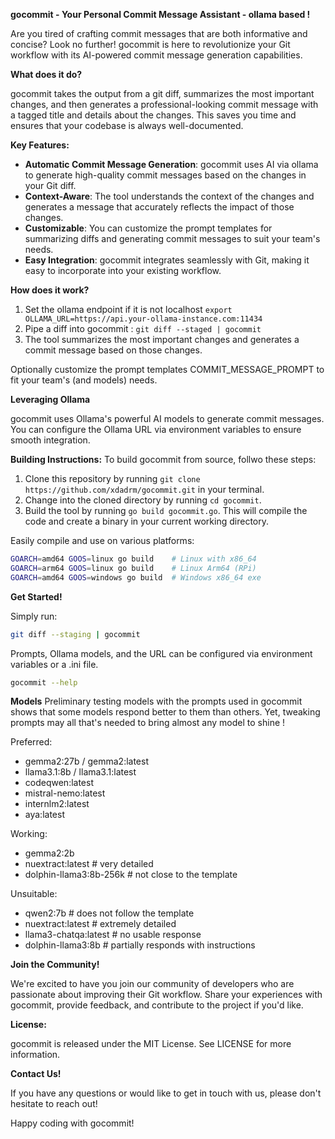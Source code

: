 **gocommit - Your Personal Commit Message Assistant - ollama based !**

Are you tired of crafting commit messages that are both informative and concise? Look no further! gocommit is here to revolutionize your Git workflow with its AI-powered commit message generation capabilities.

**What does it do?**

gocommit takes the output from a git diff, summarizes the most important changes, and then generates a professional-looking commit message with a tagged title and details about the changes. This saves you time and ensures that your codebase is always well-documented.

**Key Features:**

* **Automatic Commit Message Generation**: gocommit uses AI via ollama to generate high-quality commit messages based on the changes in your Git diff.
* **Context-Aware**: The tool understands the context of the changes and generates a message that accurately reflects the impact of those changes.
* **Customizable**: You can customize the prompt templates for summarizing diffs and generating commit messages to suit your team's needs.
* **Easy Integration**: gocommit integrates seamlessly with Git, making it easy to incorporate into your existing workflow.

**How does it work?**

1. Set the ollama endpoint if it is not localhost
   `export OLLAMA_URL=https://api.your-ollama-instance.com:11434`
2. Pipe a diff into gocommit : `git diff --staged | gocommit`
3. The tool summarizes the most important changes and generates a commit message based on those changes.

Optionally customize the prompt templates COMMIT_MESSAGE_PROMPT to fit your team's (and models) needs.

**Leveraging Ollama**

gocommit uses Ollama's powerful AI models to generate commit messages. You can configure the Ollama URL via environment variables to ensure smooth integration.

**Building Instructions:**
To build gocommit from source, follwo these steps:

1. Clone this repository by running `git clone https://github.com/xdadrm/gocommit.git` in your terminal.
2. Change into the cloned directory by running `cd gocommit`.
3. Build the tool by running `go build gocommit.go`. This will compile the code and create a binary in your current working directory.

Easily compile and use on various platforms:

```sh
GOARCH=amd64 GOOS=linux go build    # Linux with x86_64
GOARCH=arm64 GOOS=linux go build    # Linux Arm64 (RPi)
GOARCH=amd64 GOOS=windows go build  # Windows x86_64 exe
```

**Get Started!**

Simply run:

```sh
git diff --staging | gocommit
```

Prompts, Ollama models, and the URL can be configured via environment variables or a .ini file.

```sh
gocommit --help
```

**Models**
Preliminary testing models with the prompts used in gocommit shows that some models respond better to them than others. Yet, tweaking prompts may all that's needed to bring almost any model to shine !

Preferred:
- gemma2:27b / gemma2:latest
- llama3.1:8b / llama3.1:latest 
- codeqwen:latest
- mistral-nemo:latest
- internlm2:latest
- aya:latest

Working:
- gemma2:2b
- nuextract:latest        # very detailed
- dolphin-llama3:8b-256k  # not close to the template

Unsuitable:
- qwen2:7b                # does not follow the template
- nuextract:latest        # extremely detailed
- llama3-chatqa:latest    # no usable response
- dolphin-llama3:8b       # partially responds with instructions


**Join the Community!**

We're excited to have you join our community of developers who are passionate about improving their Git workflow. Share your experiences with gocommit, provide feedback, and contribute to the project if you'd like.

**License:**

gocommit is released under the MIT License. See LICENSE for more information.

**Contact Us!**

If you have any questions or would like to get in touch with us, please don't hesitate to reach out!

Happy coding with gocommit!
